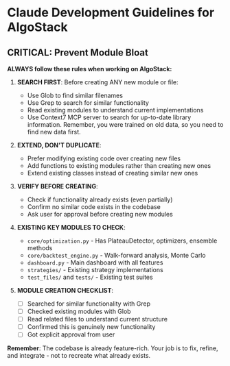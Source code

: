 # Claude Development Guidelines for AlgoStack

## CRITICAL: Prevent Module Bloat

**ALWAYS follow these rules when working on AlgoStack:**

1. **SEARCH FIRST**: Before creating ANY new module or file:
   - Use Glob to find similar filenames
   - Use Grep to search for similar functionality
   - Read existing modules to understand current implementations
   - Use Context7 MCP server to search for up-to-date library information. Remember, you were trained on old data, so you need to find new data first.

2. **EXTEND, DON'T DUPLICATE**: 
   - Prefer modifying existing code over creating new files
   - Add functions to existing modules rather than creating new ones
   - Extend existing classes instead of creating similar new ones

3. **VERIFY BEFORE CREATING**:
   - Check if functionality already exists (even partially)
   - Confirm no similar code exists in the codebase
   - Ask user for approval before creating new modules

4. **EXISTING KEY MODULES TO CHECK**:
   - `core/optimization.py` - Has PlateauDetector, optimizers, ensemble methods
   - `core/backtest_engine.py` - Walk-forward analysis, Monte Carlo
   - `dashboard.py` - Main dashboard with all features
   - `strategies/` - Existing strategy implementations
   - `test_files/` and `tests/` - Existing test suites

5. **MODULE CREATION CHECKLIST**:
   - [ ] Searched for similar functionality with Grep
   - [ ] Checked existing modules with Glob
   - [ ] Read related files to understand current structure
   - [ ] Confirmed this is genuinely new functionality
   - [ ] Got explicit approval from user

**Remember**: The codebase is already feature-rich. Your job is to fix, refine, and integrate - not to recreate what already exists.